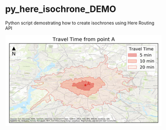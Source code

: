 # py_here_isochrone_DEMO
Python script demostrating how to create isochrones using Here Routing API

![alt text](travel_time_cover.png)
